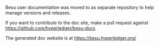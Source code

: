 Besu user documentation was moved to as separate repository to help manage versions and releases.

If you want to contribute to the doc site, make a pull request against https://github.com/hyperledger/besu-docs

The generated doc website is at https://besu.hyperledger.org/